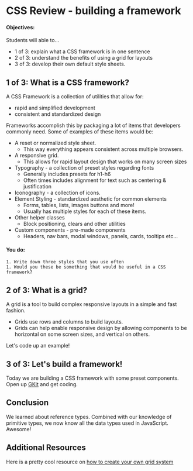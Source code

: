 # CSS Review - building a framework

#### Objectives:

Students will able to...

- 1 of 3: explain what a CSS framework is in one sentence
- 2 of 3: understand the benefits of using a grid for layouts
- 3 of 3: develop their own default style sheets.

## 1 of 3: What is a CSS framework?

A CSS Framework is a collection of utilities that allow for:

  - rapid and simplified development
  - consistent and standardized design

Frameworks accomplish this by packaging a lot of items that developers commonly need. Some of examples of these items would be:

  - A reset or normalized style sheet.
    - This way everything appears consistent across multiple browsers.
  - A responsive grid.
    - This allows for rapid layout design that works on many screen sizes
  - Typography - a collection of preset styles regarding fonts
    - Generally includes presets for h1-h6
    - Often times includes alignment for text such as centering & justification
  - Iconography - a collection of icons.
  - Element Styling - standardized aesthetic for common elements
    - Forms, tables, lists, images buttons and more!
    - Usually has multiple styles for each of these items.
  - Other helper classes
    - Block positioning, clears and other utilities
  - Custom components - pre-made components
    - Headers, nav bars, modal windows, panels, cards, tooltips etc...

#### You do:

    1. Write down three styles that you use often
    1. Would you these be something that would be useful in a CSS framework?

## 2 of 3: What is a grid?

  A grid is a tool to build complex responsive layouts in a simple and fast fashion.

  - Grids use rows and columns to build layouts.
  - Grids can help enable responsive design by allowing components to be horizontal on some screen sizes, and vertical on others.

  Let's code up an example!

## 3 of 3: Let's build a framework!

Today we are building a CSS framework with some preset components. Open up [GKit](https://github.com/gSchool/gkit-review-css-by-creating-a-framework) and get coding.

## Conclusion

We learned about reference types. Combined with our knowledge of primitive types, we now know all the data types used in JavaScript. Awesome!

## Additional Resources

Here is a pretty cool resource on [how to create your own grid system](http://j4n.co/blog/Creating-your-own-css-grid-system)
